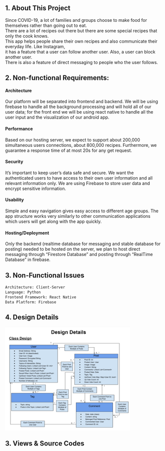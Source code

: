 ## 1. About This Project
Since COVID-19, a lot of families and groups choose to make food for themselves rather than going out to eat.<br /> 
There are a lot of recipes out there but there are some special recipes that only the cook knows.<br /> 
This app helps people share their own recipes and also communicate their everyday life. Like Instagram, <br />
it has a feature that a user can follow another user. Also,  a user can block another user.<br /> 
There is also a feature of direct messaging to people who the user follows. 

## 2. Non-functional Requirements:
#### Architecture
Our platform will be separated into frontend and backend. We will be using firebase to handle all the background processing and will hold all of our user data; for the front end we will be using react native to handle all the user input and the visualization of our android app. 

#### Performance
Based on our hosting server, we expect to support about 200,000 simultaneous users connections, about 800,000 recipes. Furthermore, we guarantee a response time of at most 20s for any get request.

#### Security
It’s important to keep user’s data safe and secure. We want the authenticated users to have access to their own user information and all relevant information only. We are using Firebase to store user data and encrypt sensitive information. 

#### Usability
Simple and easy navigation gives easy access to different age groups. The app structure works very similarly to other communication applications which users will get along with the app quickly.

#### Hosting/Deployment
Only the backend (realtime database for messaging and stable database for posting) needed to be hosted on the server, we plan to host direct messaging through “Firestore Database” and posting through “RealTime Database” in firebase.


## 3. Non-Functional Issues

```
Architecture: Client-Server
Language: Python
Frontend Framework: React Native
Data Platform: Firebase
```

## 4. Design Details

<img src="https://github.com/harachoi/harachoi.github.io/blob/master/assets/images/CookIO/cookio-design_details.PNG" width="80%" align="center">

## 3. Views & Source Codes

<!-- #### 1) View U.S. COVID-19 Statistics 
- The user can select one state and another state to compare.

    [Source Code](https://github.com/harachoi/VaxTrax/blob/main/Pages/CompareUS.md)

#### 2) View U.S. COVID-19 Statistics 
- The user can see the detailed progress of vaccination of regions of each state selected.

    [Source Code](https://github.com/harachoi/VaxTrax/blob/main/Pages/US_Province.md)

#### 3) View World Vaccination by Manufacturers
- The user can select one manufacurer and see which countries have used by the timeline.

    [Source Code](https://github.com/harachoi/VaxTrax/blob/main/Pages/US_Province.md) -->
